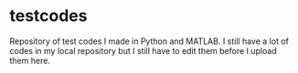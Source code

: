 # testcodes
Repository of test codes I made in Python and MATLAB. I still have a lot of codes in my local repository but I still have to edit them before I upload them here.


